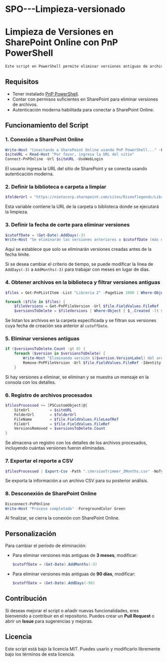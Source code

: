 # SPO---Limpieza-versionado

# Limpieza de Versiones en SharePoint Online con PnP PowerShell

```markdown
Este script en PowerShell permite eliminar versiones antiguas de archivos en una biblioteca o carpeta específica de SharePoint Online. Existen dos variantes del script que se diferencian únicamente en la función utilizada para calcular la antigüedad de las versiones a eliminar: `AddMonths` (para filtrar por meses) y `AddDays` (para filtrar por días).
```

## Requisitos

- Tener instalado [PnP PowerShell](https://pnp.github.io/powershell/).
- Contar con permisos suficientes en SharePoint para eliminar versiones de archivos.
- Autenticación moderna habilitada para conectar a SharePoint Online.

## Funcionamiento del Script

### 1. Conexión a SharePoint Online

```powershell
Write-Host "Conectando a SharePoint Online usando PnP PowerShell..." -ForegroundColor Yellow
$siteURL = Read-Host "Por favor, ingresa la URL del sitio"
Connect-PnPOnline -Url $siteURL -UseWebLogin
```

El usuario ingresa la URL del sitio de SharePoint y se conecta usando autenticación moderna.

### 2. Definir la biblioteca o carpeta a limpiar

```powershell
$folderUrl = "https://nietocorp.sharepoint.com/sites/Riseoflegends/Libreria%202"
```

Esta variable contiene la URL de la carpeta o biblioteca donde se ejecutará la limpieza.

### 3. Definir la fecha de corte para eliminar versiones

```powershell
$cutoffDate = (Get-Date).AddDays(-3)
Write-Host "Se eliminarán las versiones anteriores a $cutoffDate (más de 3 meses de antigüedad)" -ForegroundColor Yellow
```

Aquí se establece que solo se eliminarán versiones creadas antes de la fecha límite.

Si se desea cambiar el criterio de tiempo, se puede modificar la línea de `AddDays(-3)` a `AddMonths(-3)` para trabajar con meses en lugar de días.

### 4. Obtener archivos en la biblioteca y filtrar versiones antiguas

```powershell
$files = Get-PnPListItem -List "Libreria 2" -PageSize 1000 | Where-Object { $_.FieldValues.FileRef -like "*$folderUrl*" }

foreach ($file in $files) {
    $fileVersions = Get-PnPFileVersion -Url $file.FieldValues.FileRef
    $versionsToDelete = $fileVersions | Where-Object { $_.Created -lt $cutoffDate }
```

Se listan los archivos en la carpeta especificada y se filtran sus versiones cuya fecha de creación sea anterior al `cutoffDate`.

### 5. Eliminar versiones antiguas

```powershell
if ($versionsToDelete.Count -gt 0) {
    foreach ($version in $versionsToDelete) {
        Write-Host "Eliminando versión $($version.VersionLabel) del archivo $($file.FieldValues.FileLeafRef) (creada el $($version.Created))" -ForegroundColor Cyan
        Remove-PnPFileVersion -Url $file.FieldValues.FileRef -Identity $version.ID -Force
    }
```

Si hay versiones a eliminar, se eliminan y se muestra un mensaje en la consola con los detalles.

### 6. Registro de archivos procesados

```powershell
$filesProcessed += [PSCustomObject]@{
    SiteUrl         = $siteURL
    FolderUrl       = $folderUrl
    FileName        = $file.FieldValues.FileLeafRef
    FileUrl         = $file.FieldValues.FileRef
    VersionsRemoved = $versionsToDelete.Count
}
```

Se almacena un registro con los detalles de los archivos procesados, incluyendo cuántas versiones fueron eliminadas.

### 7. Exportar el reporte a CSV

```powershell
$filesProcessed | Export-Csv -Path ".\VersionTrimmer_3Months.csv" -NoTypeInformation -Encoding utf8
```

Se exporta la información a un archivo CSV para su posterior análisis.

### 8. Desconexión de SharePoint Online

```powershell
Disconnect-PnPOnline
Write-Host "Proceso completado" -ForegroundColor Green
```

Al finalizar, se cierra la conexión con SharePoint Online.

## Personalización

Para cambiar el período de eliminación:
- Para eliminar versiones más antiguas de **3 meses**, modificar:
  ```powershell
  $cutoffDate = (Get-Date).AddMonths(-3)
  ```
- Para eliminar versiones más antiguas de **90 días**, modificar:
  ```powershell
  $cutoffDate = (Get-Date).AddDays(-90)
  ```

## Contribución

Si deseas mejorar el script o añadir nuevas funcionalidades, eres bienvenido a contribuir en el repositorio. Puedes crear un **Pull Request** o abrir un **Issue** para sugerencias y mejoras.

## Licencia

Este script está bajo la licencia MIT. Puedes usarlo y modificarlo libremente bajo los términos de esta licencia.

